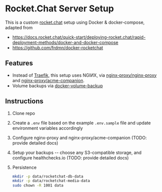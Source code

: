 # Rocket.Chat Server Setup

This is a custom [rocket.chat](https://docs.rocket.chat/) setup using Docker & docker-compose, adapted from

- <https://docs.rocket.chat/quick-start/deploying-rocket.chat/rapid-deployment-methods/docker-and-docker-compose>
- <https://github.com/frdmn/docker-rocketchat>

## Features

- Instead of [Traefik](https://github.com/traefik/traefik), this setup uses NGIИX, via [nginx-proxy/nginx-proxy](https://github.com/nginx-proxy/nginx-proxy) and [nginx-proxy/acme-companion](https://github.com/nginx-proxy/acme-companion).
- Volume backups via [docker-volume-backup](https://github.com/offen/docker-volume-backup)

## Instructions

1. Clone repo
2. Create a `.env` file based on the example `.env.sample` file and update environment variables accordingly
3. Configure nginx-proxy and nginx-proxy/acme-companion (TODO: provide detailed docs)
4. Setup your backups -- choose any S3-compatible storage, and configure healthchecks.io (TODO: provide detailed docs)
5. Persistence

   ```bash
   mkdir -p data/rocketchat-db-data
   mkdir -p data/rocketchat-media-data
   sudo chown -R 1001 data
   ```
